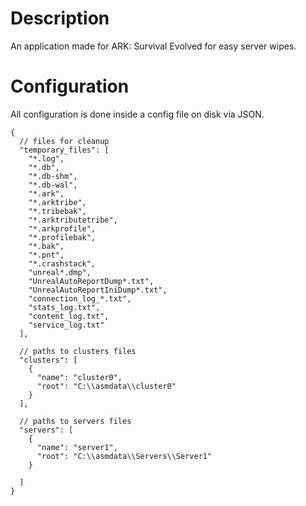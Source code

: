 # Description
An application made for ARK: Survival Evolved for easy server wipes.

# Configuration
All configuration is done inside a config file on disk via JSON.
```
{
  // files for cleanup
  "temporary_files": [
    "*.log",
    "*.db",
    "*.db-shm",
    "*.db-wal",
    "*.ark",
    "*.arktribe",
    "*.tribebak",
    "*.arktributetribe",
    "*.arkprofile",
    "*.profilebak",
    "*.bak",
    "*.pnt",
    "*.crashstack",
    "unreal*.dmp",
    "UnrealAutoReportDump*.txt",
    "UnrealAutoReportIniDump*.txt",
    "connection_log_*.txt",
    "stats_log.txt",
    "content_log.txt",
    "service_log.txt"
  ],
  
  // paths to clusters files
  "clusters": [
    {
      "name": "cluster0",
      "root": "C:\\asmdata\\cluster0"
    }
  ],
  
  // paths to servers files
  "servers": [
    {
      "name": "server1",
      "root": "C:\\asmdata\\Servers\\Server1"
    }

  ]
}
```
